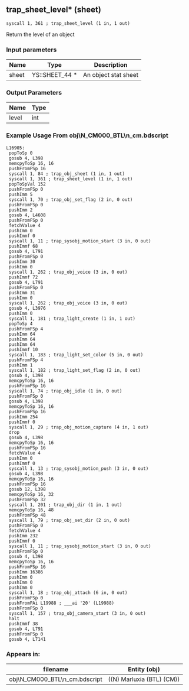 ## trap_sheet_level* (sheet)

`syscall 1, 361 ; trap_sheet_level (1 in, 1 out)`

Return the level of an object

### Input parameters
| Name | Type | Description
|------|------|------------
| sheet   | YS::SHEET_44 *   | An object stat sheet


### Output Parameters
| Name | Type
|------|-----
| level   | int   
### Example Usage From obj\N_CM000_BTL\n_cm.bdscript
```plaintext
L16905:
 popToSp 0
 gosub 4, L398
 memcpyToSp 16, 16
 pushFromPSp 16
 syscall 1, 84 ; trap_obj_sheet (1 in, 1 out)
 syscall 1, 361 ; trap_sheet_level (1 in, 1 out)
 popToSpVal 152
 pushFromFSp 0
 pushImm 5
 syscall 1, 70 ; trap_obj_set_flag (2 in, 0 out)
 pushFromFSp 0
 pushImm 2
 gosub 4, L4608
 pushFromFSp 0
 fetchValue 4
 pushImm 0
 pushImmf 0
 syscall 1, 11 ; trap_sysobj_motion_start (3 in, 0 out)
 pushImmf 68
 gosub 4, L791
 pushFromFSp 0
 pushImm 30
 pushImm 0
 syscall 1, 262 ; trap_obj_voice (3 in, 0 out)
 pushImmf 72
 gosub 4, L791
 pushFromFSp 0
 pushImm 31
 pushImm 0
 syscall 1, 262 ; trap_obj_voice (3 in, 0 out)
 gosub 4, L3976
 pushImm 0
 syscall 1, 181 ; trap_light_create (1 in, 1 out)
 popToSp 4
 pushFromFSp 4
 pushImm 64
 pushImm 64
 pushImm 64
 pushImmf 10
 syscall 1, 183 ; trap_light_set_color (5 in, 0 out)
 pushFromFSp 4
 pushImm 1
 syscall 1, 182 ; trap_light_set_flag (2 in, 0 out)
 gosub 4, L398
 memcpyToSp 16, 16
 pushFromPSp 16
 syscall 1, 74 ; trap_obj_idle (1 in, 0 out)
 pushFromFSp 0
 gosub 4, L398
 memcpyToSp 16, 16
 pushFromPSp 16
 pushImm 254
 pushImmf 0
 syscall 1, 29 ; trap_obj_motion_capture (4 in, 1 out)
 drop 
 gosub 4, L398
 memcpyToSp 16, 16
 pushFromPSp 16
 fetchValue 4
 pushImm 0
 pushImmf 0
 syscall 1, 13 ; trap_sysobj_motion_push (3 in, 0 out)
 gosub 4, L398
 memcpyToSp 16, 16
 pushFromPSp 16
 gosub 12, L398
 memcpyToSp 16, 32
 pushFromPSp 32
 syscall 1, 201 ; trap_obj_dir (1 in, 1 out)
 memcpyToSp 16, 48
 pushFromPSp 48
 syscall 1, 79 ; trap_obj_set_dir (2 in, 0 out)
 pushFromFSp 0
 fetchValue 4
 pushImm 232
 pushImmf 0
 syscall 1, 11 ; trap_sysobj_motion_start (3 in, 0 out)
 pushFromFSp 0
 gosub 4, L398
 memcpyToSp 16, 16
 pushFromPSp 16
 pushImm 16386
 pushImm 0
 pushImm 0
 pushImm 0
 syscall 1, 18 ; trap_obj_attach (6 in, 0 out)
 pushFromFSp 0
 pushFromPAi L19988 ; ___ai '20' (L19988)
 pushFromFSp 0
 syscall 1, 157 ; trap_obj_camera_start (3 in, 0 out)
 halt 
 pushImmf 38
 gosub 4, L791
 pushFromFSp 0
 gosub 4, L7141
```


### Appears in:
| filename | Entity (obj)
|----------|-------------
| obj\N_CM000_BTL\n_cm.bdscript       | ((N) Marluxia (BTL) (CM))          



